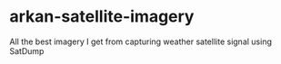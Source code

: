 # arkan-satellite-imagery
All the best imagery I get from capturing weather satellite signal using SatDump
